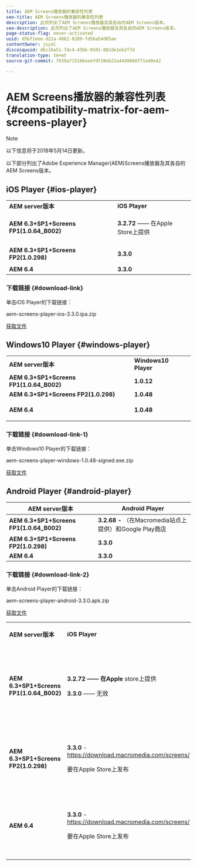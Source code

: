 ```yaml
---
title: AEM Screens播放器的兼容性列表
seo-title: AEM Screens播放器的兼容性列表
description: 此页列出了AEM Screens播放器及其各自的AEM Screens版本。
seo-description: 此页列出了AEM Screens播放器及其各自的AEM Screens版本。
page-status-flag: never-activated
uuid: d5bf1eee-d22a-4962-8289-fd56a54d85ae
contentOwner: jsyal
discoiquuid: dbc16a51-74c4-43bb-9501-081de1eb2f7d
translation-type: tm+mt
source-git-commit: 7b39a715166eeefdf20eb22a4449068ff1ed0e42

---
```



# AEM Screens播放器的兼容性列表{#compatibility-matrix-for-aem-screens-player}

>[!NOTE]
>
>以下信息将于2018年5月14日更新。

以下部分列出了Adobe Experience Manager(AEM)Screens播放器及其各自的AEM Screens版本。

## iOS Player {#ios-player}

<table> 
 <tbody>
  <tr>
   <td><strong>AEM server版本</strong></td> 
   <td><strong>iOS Player</strong></td> 
  </tr>
  <tr>
   <td><strong>AEM 6.3+SP1+Screens FP1(1.0.64_B002)</strong></td> 
   <td><p><strong>3.2.72</strong> —— 在Apple Store上提供</p> <p> </p> </td> 
  </tr>
  <tr>
   <td><strong><strong>AEM 6.3+SP1+Screens FP2(1.0.298)</strong></strong></td> 
   <td><p><strong>3.3.0</strong> </p> <p> </p> </td> 
  </tr>
  <tr>
   <td><strong>AEM 6.4</strong></td> 
   <td><strong>3.3.0</strong> </td> 
  </tr>
 </tbody>
</table>

### 下载链接 {#download-link}

单击iOS Player的下载链接：

aem-screens-player-ios-3.3.0.ipa.zip

[获取文件](assets/aem-screens-player-ios-330ipa.zip)

## Windows10 Player {#windows-player}

<table> 
 <tbody>
  <tr>
   <td><strong>AEM server版本</strong></td> 
   <td><strong>Windows10 Player</strong></td> 
  </tr>
  <tr>
   <td><strong>AEM 6.3+SP1+Screens FP1(1.0.64_B002)</strong></td> 
   <td><strong>1.0.12</strong><br /> </td> 
  </tr>
  <tr>
   <td><strong><strong>AEM 6.3+SP1+Screens FP2(1.0.298)</strong></strong></td> 
   <td><strong>1.0.48 </strong></td> 
  </tr>
  <tr>
   <td><strong>AEM 6.4</strong></td> 
   <td><p><strong>1.0.48 </strong></p> </td> 
  </tr>
 </tbody>
</table>

### 下载链接 {#download-link-1}

单击Windows10 Player的下载链接：

aem-screens-player-windows-1.0.48-signed.exe.zip

[获取文件](assets/aem-screens-player-windows-1048-signedexe.zip)

## Android Player {#android-player}

| **AEM server版本** | **Android Player** |
|---|---|
| **AEM 6.3+SP1+Screens FP1(1.0.64_B002)** | **3.2.68 -** （在Macromedia站点上提供）和Google Play商店 |
| **AEM 6.3+SP1+Screens FP2(1.0.298)** | **3.3.0** |
| **AEM 6.4** | **3.3.0** |

### 下载链接 {#download-link-2}

单击Android Player的下载链接：

aem-screens-player-android-3.3.0.apk.zip

[获取文件](assets/aem-screens-player-android-330apk.zip)

<table> 
 <tbody>
  <tr>
   <td><strong>AEM server版本</strong></td> 
   <td><strong>iOS Player</strong></td> 
   <td><strong>Windows10 Player</strong></td> 
   <td><strong>Chrome OS Player</strong><br /> </td> 
   <td><strong>Android Player</strong></td> 
  </tr>
  <tr>
   <td><strong>AEM 6.3+SP1+Screens FP1(1.0.64_B002)</strong></td> 
   <td><p><strong>3.2.72 —— 在Apple </strong>store上提供</p> <p><strong>3.3.0</strong> —— 无效</p> <p> </p> </td> 
   <td><strong>1.0.12</strong> -（Macromedia提供）</td> 
   <td><p><strong>1.0.30 —— 在Chrome</strong> Store上可用。</p> <p>功能包1不支持</p> </td> 
   <td><strong>3.2.68 -</strong> （在Macromedia站点上提供）和Google Play商店</td> 
  </tr>
  <tr>
   <td><strong><strong>AEM 6.3+SP1+Screens FP2(1.0.298)</strong></strong></td> 
   <td><p><strong>3.3.0</strong> - <a href="https://download.macromedia.com/screens/">https://download.macromedia.com/screens/</a></p> <p>要在Apple Store上发布</p> <p> </p> </td> 
   <td><strong>1.0.48 -</strong> <a href="https://download.macromedia.com/screens/">https://download.macromedia.com/screens/</a></td> 
   <td><p><strong>1.0.42 - </strong></p> <p>要发布到Chrome Store</p> </td> 
   <td><strong>3.3.0 - </strong><a href="https://download.macromedia.com/screens/">https://download.macromedia.com/screens/</a></td> 
  </tr>
  <tr>
   <td><strong>AEM 6.4</strong></td> 
   <td><p><strong>3.3.0</strong> - <a href="https://download.macromedia.com/screens/">https://download.macromedia.com/screens/</a></p> <p>要在Apple Store上发布</p> </td> 
   <td><p><strong>1.0.48 -</strong><br /> </p> <p><a href="https://download.macromedia.com/screens/">https://download.macromedia.com/screens/</a></p> </td> 
   <td><p><strong>1.0.42 - </strong></p> <p>要发布到Chrome Store</p> </td> 
   <td><strong>3.3.0 - </strong><a href="https://download.macromedia.com/screens/">https://download.macromedia.com/screens/</a></td> 
  </tr>
 </tbody>
</table>

